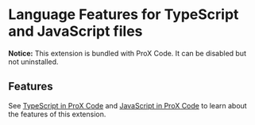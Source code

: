 # Language Features for TypeScript and JavaScript files

**Notice:** This extension is bundled with ProX Code. It can be disabled but not uninstalled.

## Features

See [TypeScript in ProX Code](https://code.visualstudio.com/docs/languages/typescript) and [JavaScript in ProX Code](https://code.visualstudio.com/docs/languages/javascript) to learn about the features of this extension.

